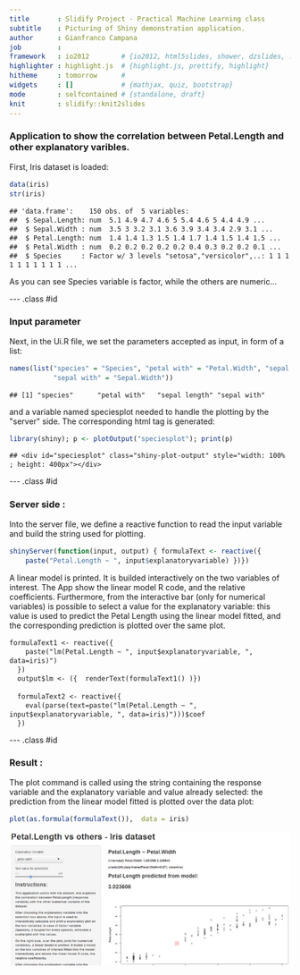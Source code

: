 ```yaml
---
title       : Slidify Project - Practical Machine Learning class 
subtitle    : Picturing of Shiny demonstration application.
author      : Gianfranco Campana
job         : 
framework   : io2012        # {io2012, html5slides, shower, dzslides, ...}
highlighter : highlight.js  # {highlight.js, prettify, highlight}
hitheme     : tomorrow      # 
widgets     : []            # {mathjax, quiz, bootstrap}
mode        : selfcontained # {standalone, draft}
knit        : slidify::knit2slides
---
```


### Application to show the correlation between Petal.Length and other explanatory varibles.

First, Iris dataset is loaded: 

```r
data(iris)
str(iris)
```

```
## 'data.frame':	150 obs. of  5 variables:
##  $ Sepal.Length: num  5.1 4.9 4.7 4.6 5 5.4 4.6 5 4.4 4.9 ...
##  $ Sepal.Width : num  3.5 3 3.2 3.1 3.6 3.9 3.4 3.4 2.9 3.1 ...
##  $ Petal.Length: num  1.4 1.4 1.3 1.5 1.4 1.7 1.4 1.5 1.4 1.5 ...
##  $ Petal.Width : num  0.2 0.2 0.2 0.2 0.2 0.4 0.3 0.2 0.2 0.1 ...
##  $ Species     : Factor w/ 3 levels "setosa","versicolor",..: 1 1 1 1 1 1 1 1 1 1 ...
```
As you can see Species variable is factor, while the others are numeric... 

--- .class #id 


### Input parameter

Next, in the Ui.R file, we set the parameters accepted as input, in form of a list: 


```r
names(list("species" = "Species", "petal with" = "Petal.Width", "sepal length" = "Sepal.Length", 
           "sepal with" = "Sepal.Width"))
```

```
## [1] "species"      "petal with"   "sepal length" "sepal with"
```
and a variable named speciesplot needed to handle the plotting by the "server" side. The corresponding html tag is generated:

```r
library(shiny); p <- plotOutput("speciesplot"); print(p)
```

```
## <div id="speciesplot" class="shiny-plot-output" style="width: 100% ; height: 400px"></div>
```

--- .class #id 

### Server side :

Into the server file, we define a reactive function to read the input variable and build the string used for plotting. 

```r
shinyServer(function(input, output) { formulaText <- reactive({
    paste("Petal.Length ~ ", input$explanatoryvariable) })})
```
A linear model is printed. It is builded interactively on the two variables of interest. The App show the linear model R code, and the relative coefficients. Furthermore, from the interactive bar (only for numerical variables) is possible to select a value for the explanatory variable: this value is used to predict the Petal Length using the linear model fitted, and the corresponding prediction is plotted over the same plot.

```{, eval = F}
formulaText1 <- reactive({
    paste("lm(Petal.Length ~ ", input$explanatoryvariable, ", data=iris)")
  })
  output$lm <- ({  renderText(formulaText1() )})  

  formulaText2 <- reactive({
    eval(parse(text=paste("lm(Petal.Length ~ ", input$explanatoryvariable, ", data=iris)")))$coef
  })
```


--- .class #id 

### Result :
The plot command is called using the string containing the response variable and the explanatory variable and value already selected: the prediction from the linear model fitted is plotted over the data plot:

```r
plot(as.formula(formulaText()),  data = iris)
```

<div><img src="./assets/img/img.jpg"></div>

